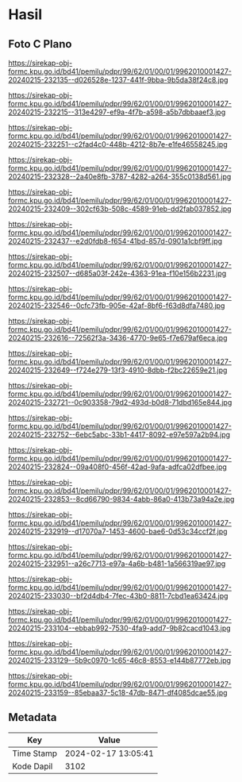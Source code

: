 # Hasil

## Foto C Plano

https://sirekap-obj-formc.kpu.go.id/bd41/pemilu/pdpr/99/62/01/00/01/9962010001427-20240215-232135--d026528e-1237-441f-9bba-9b5da38f24c8.jpg

https://sirekap-obj-formc.kpu.go.id/bd41/pemilu/pdpr/99/62/01/00/01/9962010001427-20240215-232215--313e4297-ef9a-4f7b-a598-a5b7dbbaaef3.jpg

https://sirekap-obj-formc.kpu.go.id/bd41/pemilu/pdpr/99/62/01/00/01/9962010001427-20240215-232251--c2fad4c0-448b-4212-8b7e-e1fe46558245.jpg

https://sirekap-obj-formc.kpu.go.id/bd41/pemilu/pdpr/99/62/01/00/01/9962010001427-20240215-232328--2a40e8fb-3787-4282-a264-355c0138d561.jpg

https://sirekap-obj-formc.kpu.go.id/bd41/pemilu/pdpr/99/62/01/00/01/9962010001427-20240215-232409--302cf63b-508c-4589-91eb-dd2fab037852.jpg

https://sirekap-obj-formc.kpu.go.id/bd41/pemilu/pdpr/99/62/01/00/01/9962010001427-20240215-232437--e2d0fdb8-f654-41bd-857d-0901a1cbf9ff.jpg

https://sirekap-obj-formc.kpu.go.id/bd41/pemilu/pdpr/99/62/01/00/01/9962010001427-20240215-232507--d685a03f-242e-4363-91ea-f10e156b2231.jpg

https://sirekap-obj-formc.kpu.go.id/bd41/pemilu/pdpr/99/62/01/00/01/9962010001427-20240215-232546--0cfc73fb-905e-42af-8bf6-f63d8dfa7480.jpg

https://sirekap-obj-formc.kpu.go.id/bd41/pemilu/pdpr/99/62/01/00/01/9962010001427-20240215-232616--72562f3a-3436-4770-9e65-f7e679af6eca.jpg

https://sirekap-obj-formc.kpu.go.id/bd41/pemilu/pdpr/99/62/01/00/01/9962010001427-20240215-232649--f724e279-13f3-4910-8dbb-f2bc22659e21.jpg

https://sirekap-obj-formc.kpu.go.id/bd41/pemilu/pdpr/99/62/01/00/01/9962010001427-20240215-232721--0c903358-79d2-493d-b0d8-71dbd165e844.jpg

https://sirekap-obj-formc.kpu.go.id/bd41/pemilu/pdpr/99/62/01/00/01/9962010001427-20240215-232752--6ebc5abc-33b1-4417-8092-e97e597a2b94.jpg

https://sirekap-obj-formc.kpu.go.id/bd41/pemilu/pdpr/99/62/01/00/01/9962010001427-20240215-232824--09a408f0-456f-42ad-9afa-adfca02dfbee.jpg

https://sirekap-obj-formc.kpu.go.id/bd41/pemilu/pdpr/99/62/01/00/01/9962010001427-20240215-232853--8cd66790-9834-4abb-86a0-413b73a94a2e.jpg

https://sirekap-obj-formc.kpu.go.id/bd41/pemilu/pdpr/99/62/01/00/01/9962010001427-20240215-232919--d17070a7-1453-4600-bae6-0d53c34ccf2f.jpg

https://sirekap-obj-formc.kpu.go.id/bd41/pemilu/pdpr/99/62/01/00/01/9962010001427-20240215-232951--a26c7713-e97a-4a6b-b481-1a566319ae97.jpg

https://sirekap-obj-formc.kpu.go.id/bd41/pemilu/pdpr/99/62/01/00/01/9962010001427-20240215-233030--bf2d4db4-7fec-43b0-8811-7cbd1ea63424.jpg

https://sirekap-obj-formc.kpu.go.id/bd41/pemilu/pdpr/99/62/01/00/01/9962010001427-20240215-233104--ebbab992-7530-4fa9-add7-9b82cacd1043.jpg

https://sirekap-obj-formc.kpu.go.id/bd41/pemilu/pdpr/99/62/01/00/01/9962010001427-20240215-233129--5b9c0970-1c65-46c8-8553-e144b87772eb.jpg

https://sirekap-obj-formc.kpu.go.id/bd41/pemilu/pdpr/99/62/01/00/01/9962010001427-20240215-233159--85ebaa37-5c18-47db-8471-df4085dcae55.jpg


## Metadata

| Key        | Value               |
| ---------- | ------------------- |
| Time Stamp | 2024-02-17 13:05:41 |
| Kode Dapil | 3102                |



